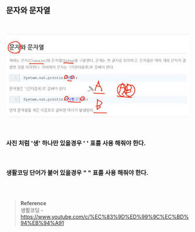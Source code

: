 ## 문자와 문자열

<br/>

![이미지](/programming/img/문자열.PNG)

<br/>

### 사진 처럼 '생' 하나만 있을경우 ' ' 표를 사용 해줘야 한다.

<br/>

### 생활코딩 단어가 붙어 있을경우 " " 표를 사용 해줘야 한다.

<br/><br/>

>**Reference**
><br/>생활코딩 - https://www.youtube.com/c/%EC%83%9D%ED%99%9C%EC%BD%94%EB%94%A91

